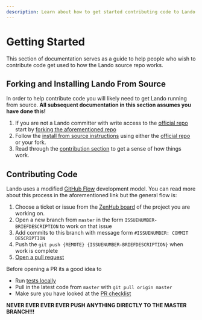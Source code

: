 ```yaml
---
description: Learn about how to get started contributing code to Lando.
---
```


# Getting Started

This section of documentation serves as a guide to help people who wish to contribute code get used to how the Lando source repo works.

## Forking and Installing Lando From Source

In order to help contribute code you will likely need to get Lando running from source. **All subsequent documentation in this section assumes you have done this!**

1. If you are not a Lando committer with write access to the [official repo](https://github.com/lando/lando) start by [forking the aforementioned repo](https://help.github.com/articles/fork-a-repo/)
2. Follow the [install from source instructions](./../installation/source.md) using either the [official repo](https://github.com/lando/lando) or your fork.
3. Read through the [contribution section](./../contrib/contributing.md) to get a sense of how things work.

## Contributing Code

Lando uses a modified [GitHub Flow](https://guides.github.com/introduction/flow/) development model. You can read more about this process in the aforementioned link but the general flow is:

  1.  Choose a ticket or issue from the [ZenHub board](https://github.com/lando/lando#boards) of the project you are working on.
  2.  Open a new branch from `master` in the form `ISSUENUMBER-BRIEFDESCRIPTION` to work on that issue
  3.  Add commits to this branch with message form `#ISSUENUMBER: COMMIT DESCRIPTION`
  4.  Push the `git push {REMOTE} {ISSUENUMBER-BRIEFDESCRIPTION}` when work is complete
  5.  [Open a pull request](https://help.github.com/articles/creating-a-pull-request/)

Before opening a PR its a good idea to

  * Run [tests locally](./testing.md)
  * Pull in the latest code from `master` with `git pull origin master`
  * Make sure you have looked at the [PR checklist](https://github.com/lando/lando/blob/master/.github)

**NEVER EVER EVER EVER PUSH ANYTHING DIRECTLY TO THE MASTER BRANCH!!!**
